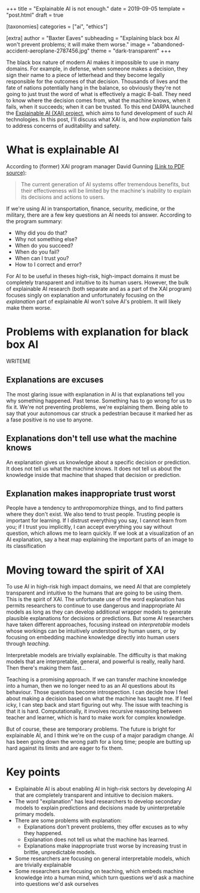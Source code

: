 +++
title = "Explainable AI is not enough."
date = 2019-09-05
template = "post.html"
draft = true

[taxonomies]
categories = ["ai", "ethics"]

[extra]
author = "Baxter Eaves"
subheading = "Explaining black box AI won't prevent problems; it will make them worse."
image = "abandoned-accident-aeroplane-2787456.jpg"
theme = "dark-transparent"
+++

The black box nature of modern AI makes it impossible to use in many domains. For example, in defense, when someone makes a decision, they sign their name to a piece of letterhead and they become legally responsible for the outcomes of that decision. Thousands of lives and the fate of nations potentially hang in the balance, so obviously they're not going to just trust the word of what is effectively a magic 8-ball. They need to know where the decision comes from, what the machine knows, when it fails, when it succeeds; when it can be trusted. To this end DARPA launched the [Explainable AI (XAI) project](), which aims to fund development of such AI technologies. In this post, I'll discuss what XAI is, and how *explanation* fails to address concerns of auditability and safety.

# What is explainable AI

According to (former) XAI program manager David Gunning [(Link to PDF source)](https://www.darpa.mil/attachments/XAIProgramUpdate.pdf):

> The current generation of AI systems offer tremendous benefits, but their effectiveness will be limited by the machine's inability to explain its decisions and actions to users. 

If we're using AI in transportation, finance, security, medicine, or the military, there are a few key questions an AI needs toi answer. According to the program summary:

- Why did you do that?
- Why not something else?
- When do you succeed?
- When do you fail?
- When can I trust you?
- How to I correct and error?

For AI to be useful in theses high-risk, high-impact domains it must be completely transparent and intuitive to its human users. However, the bulk of explainable AI research (both separate and as a part of the XAI program) focuses singly on explanation and unfortunately focusing on the *explanation* part of explainable AI won't solve AI's problem. It will likely make them worse.

# Problems with explanation for black box AI

WRITEME

## Explanations are excuses

The most glaring issue with explanation in AI is that explanations tell you why something happened. Past tense. Something has to go wrong for us to fix it. We're not preventing problems, we're explaining them. Being able to say that your autonomous car struck a pedestrian because it marked her as a fase positive is no use to anyone.

## Explanations don't tell use what the machine knows

An explanation gives us knowledge about a specific decision or prediction. It does not tell us what the machine knows. It does not tell us about the knowledge inside that machine that shaped that decision or prediction.

## Explanation makes inappropriate trust worst

People have a tendency to anthropomorphize things, and to find patters where they don't exist. We also tend to trust people. Trusting people is important for learning. If I distrust everything you say, I cannot learn from you; if I trust you implicitly, I can accept everything you say without question, which allows me to learn quickly. If we look at a visualization of an AI explanation, say a heat map explaining the important parts of an image to its classification

# Moving toward the spirit of XAI

To use AI in high-risk high impact domains, we need AI that are completely transparent and intuitive to the humans that are going to be using them. This is the spirit of XAI. The unfortunate use of the word explanation has permits researchers to continue to use dangerous and inappropriate AI models as long as they can develop additional wrapper models to generate plausible explanations for decisions or predictions. But some AI researchers have taken different approaches, focusing instead on *interpretable* models whose workings can be intuitively understood by human users, or by focusing on embedding machine knowledge directly into human users through *teaching*.

Interpretable models are trivially explainable. The difficulty is that making models that are interpretable, general, and powerful is really, really hard. Then there's making them fast...

Teaching is a promising approach. If we can transfer machine knowledge into a human, then we no longer need to as an AI questions about its behaviour. Those questions become introspection. I can decide how I feel about making a decision based on what the machine has taught me. If I feel icky, I can step back and start figuring out why. The issue with teaching is that it is hard. Computationally, it involves recursive reasoning between teacher and learner, which is hard to make work for complex knowledge.

But of course, these are temporary problems. The future is bright for explainable AI, and I think we're on the cusp of a major paradigm change. AI has been going down the wrong path for a long time; people are butting up hard against its limits and are eager to fix them.

# Key points

- Explainable AI is about enabling AI in high-risk sectors by developing AI that are completely transparent and intuitive to decision makers.
- The word "explanation" has lead researchers to develop secondary models to explain predictions and decisions made by uninterpretable primary models.
- There are some problems with explanation:
    + Explanations don't prevent problems, they offer excuses as to why they happened.
    + Explanation does not tell us what the machine has learned.
    + Explanations make inappropriate trust worse by increasing trust in brittle, unpredictable models.
- Some researchers are focusing on general interpretable models, which are trivially explainable
- Some researchers are focusing on teaching, which embeds machine knowledge into a human mind, which turn questions we'd ask a machine into questions we'd ask ourselves

